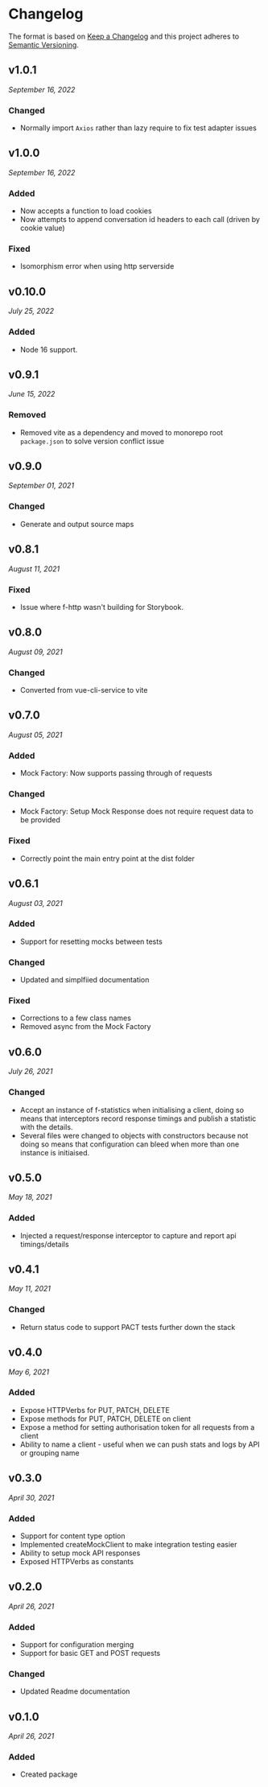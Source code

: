 # Changelog

The format is based on [Keep a Changelog](http://keepachangelog.com/en/1.0.0/)
and this project adheres to [Semantic Versioning](http://semver.org/spec/v2.0.0.html).


v1.0.1
------------------------------
*September 16, 2022*

### Changed
- Normally import `Axios` rather than lazy require to fix test adapter issues


v1.0.0
------------------------------
*September 16, 2022*

### Added
- Now accepts a function to load cookies
- Now attempts to append conversation id headers to each call (driven by cookie value)

### Fixed
- Isomorphism error when using http serverside


v0.10.0
------------------------------
*July 25, 2022*

### Added
- Node 16 support.


v0.9.1
------------------------------
*June 15, 2022*

### Removed
- Removed vite as a dependency and moved to monorepo root `package.json` to solve version conflict issue

v0.9.0
------------------------------
*September 01, 2021*

### Changed
- Generate and output source maps


v0.8.1
------------------------------
*August 11, 2021*

### Fixed
- Issue where f-http wasn't building for Storybook.


v0.8.0
------------------------------
*August 09, 2021*

### Changed
- Converted from vue-cli-service to vite


v0.7.0
------------------------------
*August 05, 2021*

### Added
- Mock Factory: Now supports passing through of requests

### Changed
- Mock Factory: Setup Mock Response does not require request data to be provided

### Fixed
- Correctly point the main entry point at the dist folder


v0.6.1
------------------------------
*August 03, 2021*

### Added
- Support for resetting mocks between tests

### Changed
- Updated and simplfiied documentation

### Fixed
- Corrections to a few class names
- Removed async from the Mock Factory


v0.6.0
------------------------------
*July 26, 2021*

### Changed
- Accept an instance of f-statistics when initialising a client, doing so means that interceptors record response timings and publish a statistic with the details.
- Several files were changed to objects with constructors because not doing so means that configuration can bleed when more than one instance is initiaised.


v0.5.0
------------------------------
*May 18, 2021*

### Added
- Injected a request/response interceptor to capture and report api timings/details


v0.4.1
------------------------------
*May 11, 2021*

### Changed
- Return status code to support PACT tests further down the stack


v0.4.0
------------------------------
*May 6, 2021*

### Added
- Expose HTTPVerbs for PUT, PATCH, DELETE
- Expose methods for PUT, PATCH, DELETE on client
- Expose a method for setting authorisation token for all requests from a client
- Ability to name a client - useful when we can push stats and logs by API or grouping name

v0.3.0
------------------------------
*April 30, 2021*

### Added
- Support for content type option
- Implemented createMockClient to make integration testing easier
- Ability to setup mock API responses
- Exposed HTTPVerbs as constants

v0.2.0
------------------------------
*April 26, 2021*

### Added
- Support for configuration merging
- Support for basic GET and POST requests

### Changed
- Updated Readme documentation

v0.1.0
------------------------------
*April 26, 2021*

### Added
- Created package
